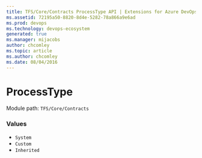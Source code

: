 ```yaml
---
title: TFS/Core/Contracts ProcessType API | Extensions for Azure DevOps Services
ms.assetid: 72195a50-8820-8d4e-5282-78a866a9e6ad
ms.prod: devops
ms.technology: devops-ecosystem
generated: true
ms.manager: mijacobs
author: chcomley
ms.topic: article
ms.author: chcomley
ms.date: 08/04/2016
---
```


# ProcessType

Module path: `TFS/Core/Contracts`

### Values

* `System` 
* `Custom` 
* `Inherited` 
